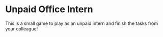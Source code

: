 # Unpaid Office Intern
This is a small game to play as an unpaid intern and finish the tasks from your colleague!
